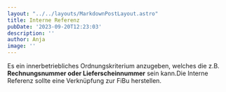 ```yaml
---
layout: "../../layouts/MarkdownPostLayout.astro"
title: Interne Referenz
pubDate: '2023-09-20T12:23:03'
description: ''
author: Anja
image: ''
---
```


Es ein innerbetriebliches Ordnungskriterium anzugeben, welches die z.B. **Rechnungsnummer oder Lieferscheinnummer** sein kann.Die Interne Referenz sollte eine Verknüpfung zur FiBu herstellen.
